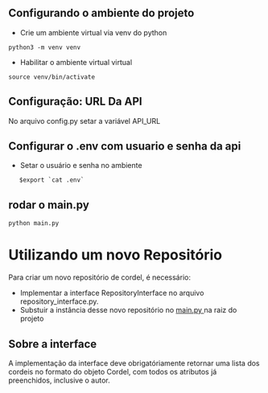 ## Configurando o ambiente do projeto


- Crie um ambiente virtual via venv do python
```
python3 -m venv venv

```

- Habilitar o ambiente virtual virtual 

```
source venv/bin/activate
```


## Configuração: URL Da API

No arquivo config.py setar a variável API_URL


## Configurar o .env com usuario e senha da api
- Setar o usuário e senha no ambiente
 ```
    $export `cat .env`
```

## rodar o main.py

    python main.py



# Utilizando um novo Repositório

Para criar um novo repositório de cordel, é necessário:
- Implementar a interface RepositoryInterface no arquivo repository_interface.py. 
- Substuir a instância desse novo repositório no [ main.py ](./main.py) na raiz do projeto

## Sobre a interface
A implementação da interface deve obrigatóriamente retornar uma lista dos cordeis no formato do objeto Cordel, com todos os atributos já preenchidos, inclusive o autor.
